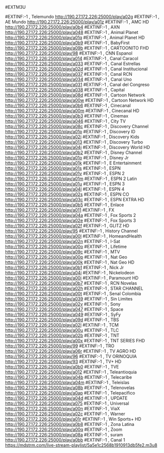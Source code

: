 #EXTM3U

#EXTINF:-1 , Telemundo
http://190.27.172.226:25000/play/a02g
#EXTINF:-1 , AE Mundo
http://190.27.172.226:25000/play/a01z
#EXTINF:-1 , AMC HD
http://190.27.172.226:25000/play/a0b4
#EXTINF:-1 , AXN
http://190.27.172.226:25000/play/a048
#EXTINF:-1 , Animal Planet
http://190.27.172.226:25000/play/a01q
#EXTINF:-1 , Animal Planet HD
http://190.27.172.226:25000/play/a0b9
#EXTINF:-1 , BabyFirst
http://190.27.172.226:25000/play/a09b
#EXTINF:-1 , CARTOONITO FHD
http://190.27.172.226:25000/play/98
#EXTINF:-1 , CNN Espanol
http://190.27.172.226:25000/play/a014
#EXTINF:-1 , Canal Caracol
http://190.27.172.226:25000/play/a033
#EXTINF:-1 , Canal Estrellas
http://190.27.172.226:25000/play/a02d
#EXTINF:-1 , Canal Institucional
http://190.27.172.226:25000/play/a037
#EXTINF:-1 , Canal RCN
http://190.27.172.226:25000/play/a034
#EXTINF:-1 , Canal Uno
http://190.27.172.226:25000/play/a031
#EXTINF:-1 , Canal del Congreso
http://190.27.172.226:25000/play/a038
#EXTINF:-1 , Capital
http://190.27.172.226:25000/play/a08d
#EXTINF:-1 , Cartoon Network
http://190.27.172.226:25000/play/a00w
#EXTINF:-1 , Cartoon Network HD
http://190.27.172.226:25000/play/a0b6
#EXTINF:-1 , Cinecanal
http://190.27.172.226:25000/play/a00m
#EXTINF:-1 , Cinecanal HD
http://190.27.172.226:25000/play/a0b3
#EXTINF:-1 , Cinemax
http://190.27.172.226:25000/play/a046
#EXTINF:-1 , City TV
http://190.27.172.226:25000/play/a08c
#EXTINF:-1 , Discovery Channel
http://190.27.172.226:25000/play/a01p
#EXTINF:-1 , Discovery ID
http://190.27.172.226:25000/play/a02i
#EXTINF:-1 , Discovery Kids
http://190.27.172.226:25000/play/a013
#EXTINF:-1 , Discovery Turbo
http://190.27.172.226:25000/play/a04j
#EXTINF:-1 , Discovery World HD
http://190.27.172.226:25000/play/a0b2
#EXTINF:-1 , Disney Channel
http://190.27.172.226:25000/play/a01o
#EXTINF:-1 , Disney Jr
http://190.27.172.226:25000/play/a01k
#EXTINF:-1 , E Entertainment
http://190.27.172.226:25000/play/a01s
#EXTINF:-1 , ESPN
http://190.27.172.226:25000/play/a01v
#EXTINF:-1 , ESPN 2
http://190.27.172.226:25000/play/a01m
#EXTINF:-1 , ESPN 2 Latin
http://190.27.172.226:25000/play/a01u
#EXTINF:-1 , ESPN 3
http://190.27.172.226:25000/play/a04l
#EXTINF:-1 , ESPN 4
http://190.27.172.226:25000/play/a02s
#EXTINF:-1 , ESPN CO
http://190.27.172.226:25000/play/a03c
#EXTINF:-1 , ESPN EXTRA HD
http://190.27.172.226:25000/play/a0b5
#EXTINF:-1 , Enlace
http://190.27.172.226:25000/play/a011
#EXTINF:-1 , FX
http://190.27.172.226:25000/play/a04a
#EXTINF:-1 , Fox Sports 2
http://190.27.172.226:25000/play/a02e
#EXTINF:-1 , Fox Sports 3
http://190.27.172.226:25000/play/a02f
#EXTINF:-1 , GLITZ HD
http://190.27.172.226:25000/play/95
#EXTINF:-1 , History Channel
http://190.27.172.226:25000/play/a00l
#EXTINF:-1 , HomeandHealth
http://190.27.172.226:25000/play/a02n
#EXTINF:-1 , I-Sat
http://190.27.172.226:25000/play/a00o
#EXTINF:-1 , Lifetime
http://190.27.172.226:25000/play/a09c
#EXTINF:-1 , MTV
http://190.27.172.226:25000/play/a00p
#EXTINF:-1 , Nat Geo
http://190.27.172.226:25000/play/a00k
#EXTINF:-1 , Nat Geo HD
http://190.27.172.226:25000/play/a0b1
#EXTINF:-1 , Nick Jr
http://190.27.172.226:25000/play/a04i
#EXTINF:-1 , Nickelodeon
http://190.27.172.226:25000/play/a00i
#EXTINF:-1 , Paramount HD
http://190.27.172.226:25000/play/a0b7
#EXTINF:-1 , RCN Novelas
http://190.27.172.226:25000/play/a02h
#EXTINF:-1 , STAR CHANNEL
http://190.27.172.226:25000/play/a00t
#EXTINF:-1 , Senal Colombia
http://190.27.172.226:25000/play/a039
#EXTINF:-1 , Sin Limites
http://190.27.172.226:25000/play/a02v
#EXTINF:-1 , Sony
http://190.27.172.226:25000/play/a047
#EXTINF:-1 , Space
http://190.27.172.226:25000/play/a049
#EXTINF:-1 , SyFy
http://190.27.172.226:25000/play/a09d
#EXTINF:-1 , TBS
http://190.27.172.226:25000/play/a02l
#EXTINF:-1 , TCM
http://190.27.172.226:25000/play/a00u
#EXTINF:-1 , TLC
http://190.27.172.226:25000/play/a02b
#EXTINF:-1 , TNT
http://190.27.172.226:25000/play/a00x
#EXTINF:-1 , TNT SERIES FHD
http://190.27.172.226:25000/play/99
#EXTINF:-1 , TRO
http://190.27.172.226:25000/play/a06r
#EXTINF:-1 , TV AGRO HD
http://190.27.172.226:25000/play/96
#EXTINF:-1 , TV ORINOQUIA
http://190.27.172.226:25000/play/93
#EXTINF:-1 , TV+ HD
http://190.27.172.226:25000/play/a0b0
#EXTINF:-1 , TVE
http://190.27.172.226:25000/play/a012
#EXTINF:-1 , Teleantioquia
http://190.27.172.226:25000/play/a04b
#EXTINF:-1 , Telecaribe
http://190.27.172.226:25000/play/a04m
#EXTINF:-1 , Teleislas
http://190.27.172.226:25000/play/a08b
#EXTINF:-1 , Telenovelas
http://190.27.172.226:25000/play/a0ap
#EXTINF:-1 , Telepacifico
http://190.27.172.226:25000/play/a04d
#EXTINF:-1 , UPDATE
http://190.27.172.226:25000/play/a075
#EXTINF:-1 , Universal
http://190.27.172.226:25000/play/a00n
#EXTINF:-1 , ViaX
http://190.27.172.226:25000/play/a02c
#EXTINF:-1 , Warner
http://190.27.172.226:25000/play/a01r
#EXTINF:-1 , Win Sports+ HD
http://190.27.172.226:25000/play/a0b8
#EXTINF:-1 , Zona Latina
http://190.27.172.226:25000/play/a00q
#EXTINF:-1 , Zoom
http://190.27.172.226:25000/play/a08a
#EXTINF:-1 , suram
http://190.27.172.226:25000/play/a0bb
#EXTINF:-1 , Canal 1
https://mdstrm.com/live-stream-playlist/5a5e1c2568b1910913db5fe2.m3u8
